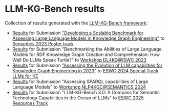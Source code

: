 # LLM-KG-Bench results

Collection of results generated with the [LLM-KG-Bench framework](https://github.com/AKSW/LLM-KG-Bench):

* [Results](2023-SEMANTICS_LLM-KGE-Bench-Results) for Submission ["Developing a Scalable Benchmark for Assessing Large Language Models in Knowledge Graph Engineering"](https://doi.org/10.48550/arXiv.2308.16622) to [Semantics 2023 Poster track](https://2023-eu.semantics.cc/page/accepted_posters)
* [Results](2023-DL4KG_Automated-Tests-with-LLM-KGE-Bench) for Submission "Benchmarking the Abilities of Large Language Models for RDF Knowledge Graph Creation and Comprehension: How Well Do LLMs Speak Turtle?" to [Workshop DL4KG@ISWC 2023](https://alammehwish.github.io/dl4kg2023/)
* [Results](2024-ESWC_LLM-Evo-2023) for Submission ["Assessing the Evolution of LLM capabilities for Knowledge Graph Engineering in 2023"](https://2024.eswc-conferences.org/wp-content/uploads/2024/05/77770050.pdf) to [ESWC 2024 Special Track LLMs for KE](https://2024.eswc-conferences.org/special-track-llms-for-ke/)
* [Results](2024-NLP4KGC-SPARQL) for Submission "Assessing SPARQL capabilities of Large Language Models" to [Workshop NLP4KGC](https://sites.google.com/view/3rdnlp4kgc)[@SEMANTICS 2024](https://2024-eu.semantics.cc/)
* [Results](2025-ESWC_LLM-KG-Bench-3-Results) for Submission "LLM-KG-Bench 3.0: A Compass for Semantic Technology Capabilities in the Ocean of LLMs" to [ESWC 2025 Resources Track](https://2025.eswc-conferences.org/)
